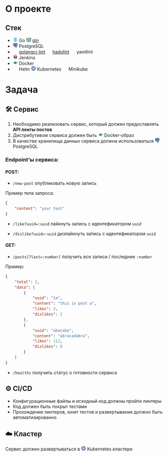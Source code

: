 # О проекте

## Стек

* <img src="https://github.com/devicons/devicon/raw/master/icons/go/go-original.svg" width="15" height="15"> Go <img src="https://raw.githubusercontent.com/gin-gonic/logo/master/color.png" width="15" height="15"> [gin](https://github.com/gin-gonic/gin)
* <img src="https://github.com/devicons/devicon/raw/master/icons/postgresql/postgresql-original.svg" width="15" height="15"> PostgreSQL
* <img src="https://github.com/golangci/golangci-lint/raw/master/assets/go.png" width="15" height="15"> [golangci-lint](https://github.com/golangci/golangci-lint) <img src="https://camo.githubusercontent.com/c0bc16116647eb3c773360c495d8537d509df514fa8f77b545fca2edde5fc3d7/68747470733a2f2f6861646f6c696e742e6769746875622e696f2f6861646f6c696e742f696d672f6361745f636f6e7461696e65722e706e67" width="15" height="15"> [hadolint](https://github.com/hadolint/hadolint) <img src="https://upload.wikimedia.org/wikipedia/commons/9/92/Yaml_logo.png" width="15" height="15"> yamllint
* <img src="https://github.com/devicons/devicon/raw/master/icons/jenkins/jenkins-original.svg" width="15" height="15"> Jenkins
* <img src="https://github.com/devicons/devicon/raw/master/icons/docker/docker-original.svg" width="15" height="15"> Docker
* <img src="https://helm.sh/img/helm.svg" width="15" height="15"> Helm <img src="https://github.com/devicons/devicon/raw/master/icons/kubernetes/kubernetes-plain.svg" width="15" height="15"> Kubernetes <img src="https://raw.githubusercontent.com/kubernetes/minikube/master/images/logo/logo.png" width="15" height="15"> Minikube
<!--* <img src="https://github.com/devicons/devicon/raw/master/icons/prometheus/prometheus-original.svg" width="15" height="15"> Prometheus <img src="https://github.com/devicons/devicon/raw/master/icons/grafana/grafana-original.svg" width="15" height="15"> Grafana -->
<!-- * <img src="https://static-www.elastic.co/v3/assets/bltefdd0b53724fa2ce/blt36f2da8d650732a0/5d0823c3d8ff351753cbc99f/logo-elasticsearch-32-color.svg" width="15" height="15"> Elasticksearch <img src="https://static-www.elastic.co/v3/assets/bltefdd0b53724fa2ce/blt8b679e63f2b49b27/5d082d93877575d0584761c0/logo-logstash-32-color.svg" width="15" height="15"> Logstash <img src="https://static-www.elastic.co/v3/assets/bltefdd0b53724fa2ce/blt4466841eed0bf232/5d082a5e97f2babb5af907ee/logo-kibana-32-color.svg" width="15" height="15"> Kibana -->

# Задача

## 🛠 Сервис

1. Необходимо реализовать сервис, который должен предоставлять **API ленты постов**
2. Дистрибутивом сервиса должен быть <img src="https://github.com/devicons/devicon/raw/master/icons/docker/docker-original.svg" width="15" height="15"> Docker-образ
3. В качестве хранилища данных сервиса должна использоваться <img src="https://github.com/devicons/devicon/raw/master/icons/postgresql/postgresql-original.svg" width="15" height="15"> PostgreSQL <!-- ,события должны храниться в <img src="https://static-www.elastic.co/v3/assets/bltefdd0b53724fa2ce/blt36f2da8d650732a0/5d0823c3d8ff351753cbc99f/logo-elasticsearch-32-color.svg" width="15" height="15"> <img src="https://static-www.elastic.co/v3/assets/bltefdd0b53724fa2ce/blt8b679e63f2b49b27/5d082d93877575d0584761c0/logo-logstash-32-color.svg" width="15" height="15"> <img src="https://static-www.elastic.co/v3/assets/bltefdd0b53724fa2ce/blt4466841eed0bf232/5d082a5e97f2babb5af907ee/logo-kibana-32-color.svg" width="15" height="15"> ELK -->

### Endpoint'ы сервиса:

#### POST:

+ `/new-post` опубликовать новую запись

Пример тела запроса:
```json
{
	"content": "your text"
}
```

+ `/like?uuid=:uuid` лайкнуть запись с идентефикатором `uuid`

+ `/dislike?uuid=:uuid` дизлайкнуть запись с идентефикатором `uuid`

#### GET:

+ `/posts[?last=:number]` получить все записи / последние `:number`

Пример:
```json
{
	"total": 2,
	"data": [
		{
			"uuid": "1a",
			"content": "this is post a",
			"likes": 3,
			"dislikes": 2
		},
		{
			"uuid": "abacaba",
			"content": "abracadabra",
			"likes": 112,
			"dislikes": 0
		}
	]
}
```

+ `/healthz` получить статус о готовности сервиса

## ⚙️ CI/CD

* Конфигурационные файлы и исходный код должны пройти линтеры
* Код должен быть покрыт тестами
* Прохождение линтеров, юнит тестов и развертывание должно быть автоматизированно

## ☁️ Кластер

Сервис должен развертываться в <img src="https://github.com/devicons/devicon/raw/master/icons/kubernetes/kubernetes-plain.svg" width="15" height="15"> Kubernetes кластере

<!--
## 📊 Мониторинг

В кластере должен быть настроен мониторинг сервиса и хранилища данных с помощью <img src="https://github.com/devicons/devicon/raw/master/icons/prometheus/prometheus-original.svg" width="15" height="15"> Prometheus, визуализация <img src="https://github.com/devicons/devicon/raw/master/icons/grafana/grafana-original.svg" width="15" height="15"> Grafana
* Health-checks
* Количество запросов в минуту
* Использование ресурсов кластера
-->
